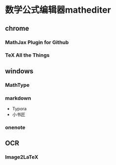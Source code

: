 # 数学公式编辑器mathediter

## chrome

### MathJax Plugin for Github

### TeX All the Things

## windows

### MathType

### markdown

- Typora
- 小书匠

### onenote

## OCR

### Image2LaTeX

